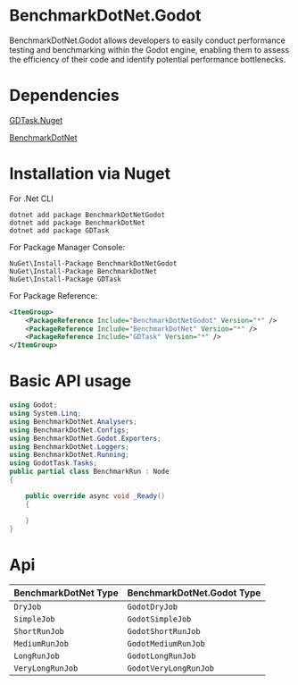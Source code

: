 # BenchmarkDotNet.Godot

BenchmarkDotNet.Godot allows developers to easily conduct performance testing and benchmarking within the Godot engine, enabling them to assess the efficiency of their code and identify potential performance bottlenecks.

# Dependencies

[GDTask.Nuget](https://github.com/Delsin-Yu/GDTask.Nuget)

[BenchmarkDotNet](https://github.com/dotnet/BenchmarkDotNet)

# Installation via Nuget

For .Net CLI

```
dotnet add package BenchmarkDotNetGodot
dotnet add package BenchmarkDotNet
dotnet add package GDTask
```

For Package Manager Console:

```
NuGet\Install-Package BenchmarkDotNetGodot
NuGet\Install-Package BenchmarkDotNet
NuGet\Install-Package GDTask
```

For Package Reference:

```xml
<ItemGroup>
    <PackageReference Include="BenchmarkDotNetGodot" Version="*" />
    <PackageReference Include="BenchmarkDotNet" Version="*" />
    <PackageReference Include="GDTask" Version="*" />
</ItemGroup>
```

# Basic API usage

```csharp
using Godot;
using System.Linq;
using BenchmarkDotNet.Analysers;
using BenchmarkDotNet.Configs;
using BenchmarkDotNet.Godot.Exporters;
using BenchmarkDotNet.Loggers;
using BenchmarkDotNet.Running;
using GodotTask.Tasks;
public partial class BenchmarkRun : Node
{

    public override async void _Ready()
    {

    }
}
```

# Api

| BenchmarkDotNet Type | BenchmarkDotNet.Godot Type |
| -------------------- | -------------------------- |
| `DryJob`             | `GodotDryJob`              |
| `SimpleJob`          | `GodotSimpleJob`           |
| `ShortRunJob`        | `GodotShortRunJob`         |
| `MediumRunJob`       | `GodotMediumRunJob`        |
| `LongRunJob`         | `GodotLongRunJob`          |
| `VeryLongRunJob`     | `GodotVeryLongRunJob`      |
